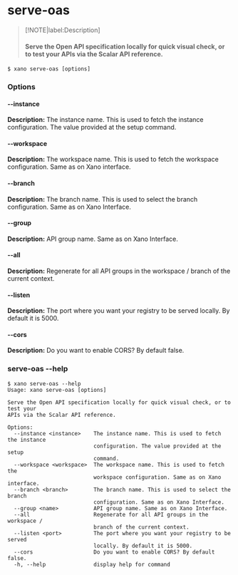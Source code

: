 # serve-oas
>[!NOTE|label:Description]
> #### Serve the Open API specification locally for quick visual check, or to test your APIs via the Scalar API reference.

```term
$ xano serve-oas [options]
```
### Options

#### --instance <instance>
**Description:** The instance name. This is used to fetch the instance configuration. The value provided at the setup command.
#### --workspace <workspace>
**Description:** The workspace name. This is used to fetch the workspace configuration. Same as on Xano interface.
#### --branch <branch>
**Description:** The branch name. This is used to select the branch configuration. Same as on Xano Interface.
#### --group <name>
**Description:** API group name. Same as on Xano Interface.
#### --all
**Description:** Regenerate for all API groups in the workspace / branch of the current context.
#### --listen <port>
**Description:** The port where you want your registry to be served locally. By default it is 5000.
#### --cors
**Description:** Do you want to enable CORS? By default false.

### serve-oas --help
```term
$ xano serve-oas --help
Usage: xano serve-oas [options]

Serve the Open API specification locally for quick visual check, or to test your
APIs via the Scalar API reference.

Options:
  --instance <instance>    The instance name. This is used to fetch the instance
                           configuration. The value provided at the setup
                           command.
  --workspace <workspace>  The workspace name. This is used to fetch the
                           workspace configuration. Same as on Xano interface.
  --branch <branch>        The branch name. This is used to select the branch
                           configuration. Same as on Xano Interface.
  --group <name>           API group name. Same as on Xano Interface.
  --all                    Regenerate for all API groups in the workspace /
                           branch of the current context.
  --listen <port>          The port where you want your registry to be served
                           locally. By default it is 5000.
  --cors                   Do you want to enable CORS? By default false.
  -h, --help               display help for command
```